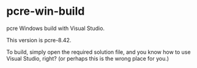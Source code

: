 # pcre-win-build

pcre Windows build with Visual Studio.

This version is pcre-8.42.

To build, simply open the required solution file, and
you know how to use Visual Studio, right?
(or perhaps this is the wrong place for you.)
